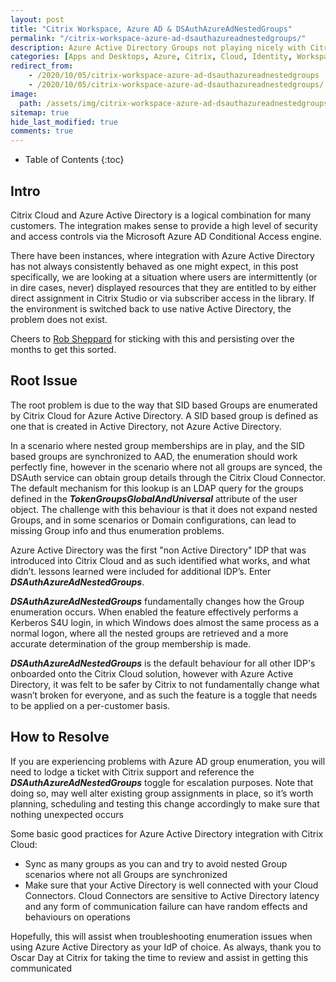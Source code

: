 ```yaml
---
layout: post
title: "Citrix Workspace, Azure AD & DSAuthAzureAdNestedGroups"
permalink: "/citrix-workspace-azure-ad-dsauthazureadnestedgroups/"
description: Azure Active Directory Groups not playing nicely with Citrix Workspace...
categories: [Apps and Desktops, Azure, Citrix, Cloud, Identity, Workspace]
redirect_from: 
    - /2020/10/05/citrix-workspace-azure-ad-dsauthazureadnestedgroups
    - /2020/10/05/citrix-workspace-azure-ad-dsauthazureadnestedgroups/
image:
  path: /assets/img/citrix-workspace-azure-ad-dsauthazureadnestedgroups/post_default_image.jpg
sitemap: true
hide_last_modified: true
comments: true
---
```


<!--excerpt-->

-  Table of Contents
{:toc}

## Intro

Citrix Cloud and Azure Active Directory is a logical combination for many customers. The integration makes sense to provide a high level of security and access controls via the Microsoft Azure AD Conditional Access engine.

There have been instances, where integration with Azure Active Directory has not always consistently behaved as one might expect, in this post specifically, we are looking at a situation where users are intermittently (or in dire cases, never) displayed resources that they are entitled to by either direct assignment in Citrix Studio or via subscriber access in the library. If the environment is switched back to use native Active Directory, the problem does not exist.

Cheers to [Rob Sheppard](https://twitter.com/RobSheppard) for sticking with this and persisting over the months to get this sorted.

## Root Issue

The root problem is due to the way that SID based Groups are enumerated by Citrix Cloud for Azure Active Directory. A SID based group is defined as one that is created in Active Directory, not Azure Active Directory.

In a scenario where nested group memberships are in play, and the SID based groups are synchronized to AAD, the enumeration should work perfectly fine, however in the scenario where not all groups are synced, the DSAuth service can obtain group details through the Citrix Cloud Connector. The default mechanism for this lookup is an LDAP query for the groups defined in the **_TokenGroupsGlobalAndUniversal_** attribute of the user object. The challenge with this behaviour is that it does not expand nested Groups, and in some scenarios or Domain configurations, can lead to missing Group info and thus enumeration problems.

Azure Active Directory was the first "non Active Directory" IDP that was introduced into Citrix Cloud and as such identified what works, and what didn’t. lessons learned were included for additional IDP’s. Enter **_DSAuthAzureAdNestedGroups_**.

**_DSAuthAzureAdNestedGroups_** fundamentally changes how the Group enumeration occurs. When enabled the feature effectively performs a Kerberos S4U login, in which Windows does almost the same process as a normal logon, where all the nested groups are retrieved and a more accurate determination of the group membership is made.

**_DSAuthAzureAdNestedGroups_** is the default behaviour for all other IDP's onboarded onto the Citrix Cloud solution, however with Azure Active Directory, it was felt to be safer by Citrix to not fundamentally change what wasn’t broken for everyone, and as such the feature is a toggle that needs to be applied on a per-customer basis.

## How to Resolve

If you are experiencing problems with Azure AD group enumeration, you will need to lodge a ticket with Citrix support and reference the **_DSAuthAzureAdNestedGroups_** toggle for escalation purposes. Note that doing so, may well alter existing group assignments in place, so it’s worth planning, scheduling and testing this change accordingly to make sure that nothing unexpected occurs

Some basic good practices for Azure Active Directory integration with Citrix Cloud:

-  Sync as many groups as you can and try to avoid nested Group scenarios where not all Groups are synchronized
-  Make sure that your Active Directory is well connected with your Cloud Connectors. Cloud Connectors are sensitive to Active Directory latency and any form of communication failure can have random effects and behaviours on operations

Hopefully, this will assist when troubleshooting enumeration issues when using Azure Active Directory as your IdP of choice. As always, thank you to Oscar Day at Citrix for taking the time to review and assist in getting this communicated
